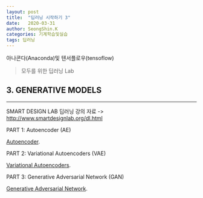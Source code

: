 ```yaml
---
layout: post
title:  "딥러닝 시작하기 3"
date:   2020-03-31
author: SeongShin.K
categories: 기계학습및실습
tags: 딥러닝
---
```



아나콘다(Anaconda)및 텐서플로우(tensoflow) 


> 모두를 위한 딥러닝 Lab 

 
## 3. GENERATIVE MODELS
---
SMART DESIGN LAB 딥러닝 강의 자료 ->  http://www.smartdesignlab.org/dl.html
 
PART 1: Autoencoder (AE)

[Autoencoder](http://www.smartdesignlab.org/DL/AutoEncoder_keras.html).

PART 2: Variational Autoencoders (VAE)

[Variational Autoencoders](http://www.smartdesignlab.org/DL/VAE_keras_v1.html).

PART 3: Generative Adversarial Network (GAN) 

[Generative Adversarial Network](http://www.smartdesignlab.org/DL/GAN_keras.html).
  

